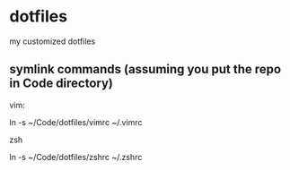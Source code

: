 # dotfiles
my customized dotfiles

## symlink commands (assuming you put the repo in Code directory)
vim:

ln -s ~/Code/dotfiles/vimrc ~/.vimrc

zsh

ln -s ~/Code/dotfiles/zshrc ~/.zshrc
